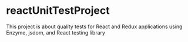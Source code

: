 # reactUnitTestProject
This project is about quality tests for React and Redux applications using Enzyme, jsdom, and React testing library
